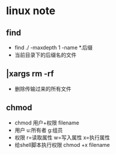 # linux note

## find

* find ./ -maxdepth 1 -name *.后缀
* 当前目录下的后缀名的文件

## |xargs rm -rf

* 删除传输过来的所有文件

## chmod

* chmod 用户+权限 filename
* 用户 u:所有者 g:组员
* 权限 r=读取属性 w=写入属性 x=执行属性
* 给shell脚本执行权限 chmod +x filename